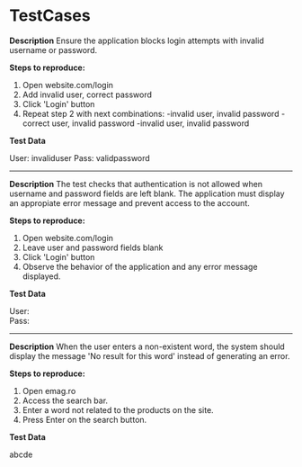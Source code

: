 # TestCases

**Description**
Ensure the application blocks login attempts with invalid username or password.

**Steps to reproduce:**
1. Open website.com/login
2. Add invalid user, correct password
3. Click 'Login' button
4. Repeat step 2 with next combinations:
   -invalid user, invalid password
   -correct user, invalid password
   -invalid user, invalid password

**Test Data**

User: invaliduser
Pass: validpassword

-------------------------------------------------

**Description**
The test checks that authentication is not allowed when username and password fields are left blank. The application
must display an appropiate error message and prevent access to the account.

**Steps to reproduce:**
1. Open website.com/login
2. Leave user and password fields blank
3. Click 'Login' button
4. Observe the behavior of the application and any error message displayed.

**Test Data**

User:   
Pass:   

-------------------------------------

**Description**
When the user enters a non-existent word, the system should display the message 'No result for this word' instead
of generating an error.

**Steps to reproduce:**
1. Open emag.ro
2. Access the search bar.
3. Enter a word not related to the products on the site.
4. Press Enter on the search button.

**Test Data**

abcde
